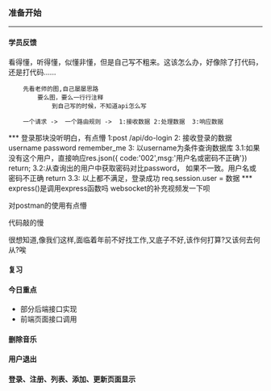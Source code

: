 ### 准备开始
---
#### 学员反馈
看得懂，听得懂，似懂非懂，但是自己写不粗来。这该怎么办，好像除了打代码，还是打代码......
    
        先看老师的图,自己屡屡思路
            要么图，要么一行行注释
                到自己写的时候，不知道api怎么写

        一个请求 ->  一个路由规则 ->  1:接收数据 2:处理数据  3:响应数据

*** 登录那块没听明白，有点懵
    1:post /api/do-login
    2: 接收登录的数据  username password remember_me
    3: 以username为条件查询数据库
        3.1:如果没有这个用户，直接响应res.json({ code:'002',msg:'用户名或密码不正确'}) return;
        3.2:从查询出的用户中获取密码对比password，
        如果不一致。用户名或密码不正确 return
        3.3: 以上都不满足，登录成功 req.session.user = 数据
*** express()是调用express函数吗 websocket的补充视频发一下呗

   对postman的使用有点懵

   代码敲的慢

 很想知道,像我们这样,面临着年前不好找工作,又底子不好,该作何打算?又该何去何从?唉
#### 复习

#### 今日重点
* 部分后端接口实现
* 前端页面接口调用

#### 删除音乐
#### 用户退出
#### 登录、注册、列表、添加、更新页面显示